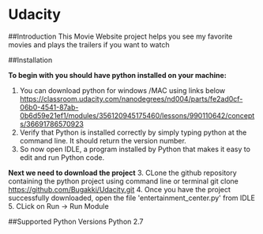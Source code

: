 # Udacity

##Introduction
This Movie Website project helps you see my favorite movies and plays the trailers if you want to watch

##Installation

**To begin with you should have python installed on your machine:**
1. You can download python for windows /MAC using links below
https://classroom.udacity.com/nanodegrees/nd004/parts/fe2ad0cf-06b0-4541-87ab-0b6d59e21ef1/modules/356120945175460/lessons/990110642/concepts/36691786570923
2. Verify that Python is installed correctly by simply typing python at the command line. It should return the version number.
3. So now open IDLE, a program installed by Python that makes it easy to edit and run Python code.

**Next we need to download the project**
3. CLone the github repository containing the python project using command line or terminal
git clone https://github.com/Bugakki/Udacity.git
4. Once you have the project successfully downloaded, open the file 'entertainment_center.py' from IDLE
5. CLick on Run -> Run Module


##Supported Python Versions
Python 2.7